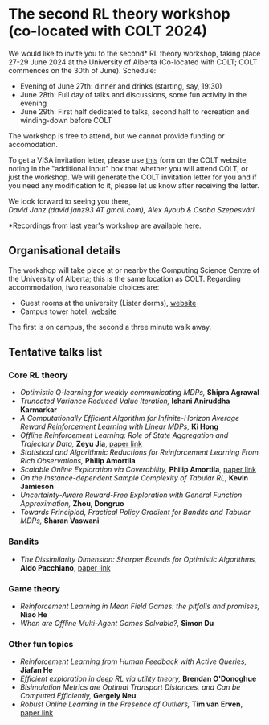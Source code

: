 # The second RL theory workshop (co-located with COLT 2024)

We would like to invite you to the second\* RL theory workshop, taking place 27-29 June 2024 at the University of Alberta (Co-located with COLT; COLT commences on the 30th of June). Schedule:
- Evening of June 27th: dinner and drinks (starting, say, 19:30)
- June 28th: Full day of talks and discussions, some fun activity in the evening
- June 29th: First half dedicated to talks, second half to recreation and
winding-down before COLT

The workshop is free to attend, but we cannot provide funding or accomodation.

To get a VISA invitation letter, please use [this](https://forms.gle/RVGUXsjQbAFsNdvz6) form on the COLT website, noting in the "additional input" box that whether you will attend COLT, or just the workshop. We will generate the COLT invitation letter for you and if you need any modification to it, please let us know after receiving the letter.


We look forward to seeing you there,<br/>
*David Janz (david.janz93 AT gmail.com), Alex Ayoub & Csaba Szepesvári*

\*Recordings from last year's workshop are available [here](https://www.youtube.com/playlist?list=PLOtn0gtfk-RnuiDoj7oDP9LZ7pdOj5vtO).

## Organisational details

The workshop will take place at or nearby the Computing Science Centre of the University of Alberta; this is the same location as COLT. Regarding accommodation, two reasonable choices are:
- Guest rooms at the university (Lister dorms), [website](https://www.ualberta.ca/conference-services/accommodation/guest-rooms.html)
- Campus tower hotel, [website](https://www.campustower.com/)
  
The first is on campus, the second a three minute walk away.

## Tentative talks list
### Core RL theory
- *Optimistic Q-learning for weakly communicating MDPs,* **Shipra Agrawal**
- *Truncated Variance Reduced Value Iteration,* **Ishani Aniruddha Karmarkar**
- *A Computationally Efficient Algorithm for Infinite-Horizon Average Reward Reinforcement Learning with Linear MDPs,* **Ki Hong**
- *Offline Reinforcement Learning: Role of State Aggregation and Trajectory Data,* **Zeyu Jia**, [paper link](https://arxiv.org/abs/2403.17091)
- *Statistical and Algorithmic Reductions for Reinforcement Learning From Rich Observations,* **Philip Amortila**
- *Scalable Online Exploration via Coverability,* **Philip Amortila**, [paper link](https://arxiv.org/abs/2403.06571)
- *On the Instance-dependent Sample Complexity of Tabular RL*, **Kevin Jamieson**
- *Uncertainty-Aware Reward-Free Exploration with General Function Approximation,* **Zhou, Dongruo**
- *Towards Principled, Practical Policy Gradient for Bandits and Tabular MDPs,* **Sharan Vaswani**

### Bandits
- *The Dissimilarity Dimension: Sharper Bounds for Optimistic Algorithms,* **Aldo Pacchiano**, [paper link](https://arxiv.org/abs/2306.06184)

### Game theory
- *Reinforcement Learning in Mean Field Games: the pitfalls and promises,* **Niao He**
- *When are Offline Multi-Agent Games Solvable?,* **Simon Du**

### Other fun topics
- *Reinforcement Learning from Human Feedback with Active Queries,* **Jiafan He**
- *Efficient exploration in deep RL via utility theory,* **Brendan O'Donoghue**
- *Bisimulation Metrics are Optimal Transport Distances,
and Can be Computed Efficiently,* **Gergely Neu**
- *Robust Online Learning in the Presence of Outliers,* **Tim van Erven**, [paper link](https://arxiv.org/abs/2107.01881)

